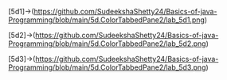[5d1]->(https://github.com/SudeekshaShetty24/Basics-of-java-Programming/blob/main/5d.ColorTabbedPane2/lab_5d1.png)

[5d2]->(https://github.com/SudeekshaShetty24/Basics-of-java-Programming/blob/main/5d.ColorTabbedPane2/lab_5d2.png)

[5d3]->(https://github.com/SudeekshaShetty24/Basics-of-java-Programming/blob/main/5d.ColorTabbedPane2/lab_5d3.png)
